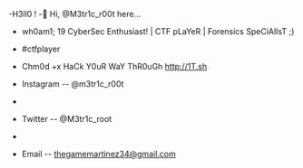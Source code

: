 -H3ll0 !
-👋 Hi, @M3tr1c_r00t here... 

- wh0am1; 19 CyberSec Enthusiast! | CTF pLaYeR | Forensics SpeCiAlIsT ;) 
- #ctfplayer 
- Chm0d +x HaCk Y0uR WaY ThR0uGh http://1T.sh

- Instagram -- @m3tr1c_r00t
- 
- Twitter -- @M3tr1c_root
- 
- Email -- thegamemartinez34@gmail.com

